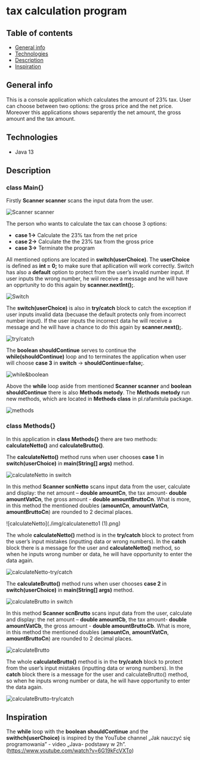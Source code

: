 # tax calculation program 

## Table of contents
* [General info](#general-info)
* [Technologies](#technologies)
* [Description](#description)
* [Inspiration](#inspiration)


## General info

This is a console application which calculates the amount of 23% tax. User can choose between two options: the gross price and the net price. Moreover this applications shows separently the net amount, the gross amount and the tax amount.

## Technologies 
* Java 13

## Description 
### class Main{}

Firstly **Scanner scanner** scans the input data from the user. 

![Scanner scanner](./img/scanner.png)

The person who wants to calculate the tax can choose 3 options: 
* **case 1->** Calculate the 23% tax from the net price
* **case 2->** Calculate the the 23% tax from the gross price
* **case 3->** Terminate the program

All mentioned options are located in **switch(userChoice)**. The **userChoice** is defined as **int = 0;** to make sure that apllication will work correctly. Switch has also a **default** option to protect from the user’s invalid number input. If user inputs the wrong number, he wiil receive a message and he will have an opprtunity to do this again by **scanner.nextInt();**.

![Switch](./img/switch.png)

The **switch(userChoice)** is also in **try/catch** block to catch the exception if user inputs invalid data (becuase the default protects only from incorrect number input). If the user inputs the incorrect data he will receive a message and  he will have a chance to do this again by **scanner.next();**.

![try/catch](./img/try-catch-edit.png)

The **boolean shouldContinue** serves to continue the **while(shouldContinue)** loop and to terminates the application when user will choose 
**case 3** in **switch** ->  **shouldContinue=false;**.


![while&boolean](./img/while.png)



Above the **while** loop aside from mentioned **Scanner scanner** and  **boolean shouldContinue** there is also **Methods metody**.
The **Methods metody** run new methods, which are located in **Methods class** in pl.rafamitula package.


![methods](./img/methods.png)

### class Methods{}

In  this application in **class Methods{}** there are two methods: **calculateNetto()** and **calculateBrutto()**.

The **calculateNetto()** method runs when user chooses **case 1** in **switch(userChoice)** in **main(String[] args)** method.  

![calculateNetto in switch](./img/metody.calculateNetto.png)

In this method **Scanner scnNetto** scans input data from the user, calculate and display: the net amount – **double amountCn**, the tax amount- **double amountVatCn**, the gross amount - **double amountBruttoCn**. What is more, in this method the mentioned doubles (**amountCn**, **amountVatCn**, **amountBruttoCn**) are rounded to 2 decimal places.

![calculateNetto](./img/calculatenetto1 (1).png)

The whole **calculateNetto()** method is in the **try/catch** block to protect from the user’s input mistakes (inputting data or wrong numbers). In the **catch** block there is a message for the user and **calculateNetto()** method, so when he inputs wrong number or data, he will have opportunity to enter the data again.

![calculateNetto-try/catch](./img/Calculatenetto1-trycatch.png)

The **calculateBrutto()** method runs when user chooses **case 2** in **switch(userChoice)** in **main(String[] args)** method.  

![calculateBrutto in switch](./img/metody.CalculateBrutto.png)

In this method **Scanner scnBrutto** scans input data from the user, calculate and display: the net amount – **double amountCb**, the tax amount- **double amountVatCb**, the gross amount - **double amountBruttoCb**. What is more, in this method the mentioned doubles (**amountCn**, **amountVatCn**, **amountBruttoCn**) are rounded to 2 decimal places.

![calculateBrutto](./img/calculateBrutto-1.png)

The whole **calculateBrutto()** method is in the **try/catch** block to protect from the user’s input mistakes (inputting data or wrong numbers). In the **catch** block there is a message for the user and calculateBrutto() method, so when he inputs wrong number or data, he will have opportunity to enter the data again.

![calculateBrutto-try/catch](./img/CalculateBrutto1-try-catch.png)

## Inspiration

The **while** loop with the **boolean shouldContinue** and the **swithch(userChoice)** is inspired by the YouTube channel „Jak nauczyć się programowania” - video „Java- podstawy w 2h”. (https://www.youtube.com/watch?v=6G19kFcVXTo)


